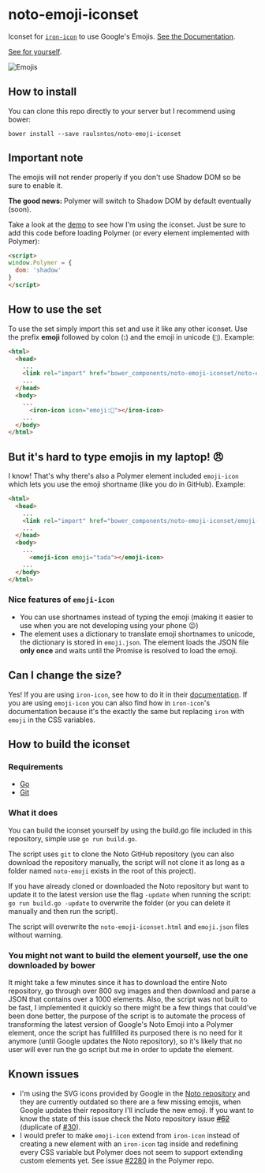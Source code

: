 # noto-emoji-iconset

Iconset for [`iron-icon`](https://elements.polymer-project.org/elements/iron-icon) to use Google's Emojis. [See the Documentation](https://raulsntos.github.io/noto-emoji-iconset).

[See for yourself](https://raulsntos.github.io/noto-emoji-iconset/components/noto-emoji-iconset/demo).

![Emojis](https://github.com/raulsntos/noto-emoji-iconset/raw/master/hero.png)

## How to install
You can clone this repo directly to your server but I recommend using bower:

`bower install --save raulsntos/noto-emoji-iconset`

## Important note
The emojis will not render properly if you don't use Shadow DOM so be sure to enable it.

**The good news:** Polymer will switch to Shadow DOM by default eventually (soon).

Take a look at the [demo](https://github.com/raulsntos/noto-emoji-iconset/blob/master/demo/index.html) to see how I'm using the iconset. Just be sure to add this code before loading Polymer (or every element implemented with Polymer):
```html
<script>
window.Polymer = {
  dom: 'shadow'
}
</script>
```

## How to use the set
To use the set simply import this set and use it like any other iconset. Use the prefix **emoji** followed by colon (**:**) and the emoji in unicode (`🎉`). Example:
```html
<html>
  <head>
    ...
    <link rel="import" href="bower_components/noto-emoji-iconset/noto-emoji-iconset.html">
    ...
  </head>
  <body>
    ...
      <iron-icon icon="emoji:🎉"></iron-icon>
    ...
  </body>
</html>
```

## But it's hard to type emojis in my laptop! :angry:
I know! That's why there's also a Polymer element included `emoji-icon` which lets you use the emoji shortname (like you do in GitHub). Example:
```html
<html>
  <head>
    ...
    <link rel="import" href="bower_components/noto-emoji-iconset/emoji-icon.html">
    ...
  </head>
  <body>
    ...
      <emoji-icon emoji="tada"></emoji-icon>
    ...
  </body>
</html>
```

### Nice features of `emoji-icon`
- You can use shortnames instead of typing the emoji (making it easier to use when you are not developing using your phone :wink:)
- The element uses a dictionary to translate emoji shortnames to unicode, the dictionary is stored in `emoji.json`. The element loads the JSON file **only once** and waits until the Promise is resolved to load the emoji.

## Can I change the size?
Yes! If you are using `iron-icon`, see how to do it in their [documentation](https://elements.polymer-project.org/elements/iron-icon#styling). If you are using `emoji-icon` you can also find how in `iron-icon`'s documentation because it's the exactly the same but replacing `iron` with `emoji` in the CSS variables.

## How to build the iconset
### Requirements
- [Go](https://golang.org/)
- [Git](https://git-scm.com/)

### What it does
You can build the iconset yourself by using the build.go file included in this repository, simple use `go run build.go`.

The script uses `git` to clone the Noto GitHub repository (you can also download the repository manually, the script will not clone it as long as a folder named `noto-emoji` exists in the root of this project).

If you have already cloned or downloaded the Noto repository but want to update it to the latest version use the flag `-update` when running the script: `go run build.go -update` to overwrite the folder (or you can delete it manually and then run the script).

The script will overwrite the `noto-emoji-iconset.html` and `emoji.json` files without warning.

### You might not want to build the element yourself, use the one downloaded by bower
It might take a few minutes since it has to download the entire Noto repository, go through over 800 svg images and then download and parse a JSON that contains over a 1000 elements. Also, the script was not built to be fast, I implemented it quickly so there might be a few things that could've been done better, the purpose of the script is to automate the process of transforming the latest version of Google's Noto Emoji into a Polymer element, once the script has fullfilled its purposed there is no need for it anymore (until Google updates the Noto repository), so it's likely that no user will ever run the go script but me in order to update the element.

## Known issues
- I'm using the SVG icons provided by Google in the [Noto repository](https://github.com/googlei18n/noto-emoji) and they are currently outdated so there are a few missing emojis, when Google updates their repository I'll include the new emoji. If you want to know the state of this issue check the Noto repository issue ~~[#62](https://github.com/googlei18n/noto-emoji/issues/62)~~ (duplicate of [#30](https://github.com/googlei18n/noto-emoji/issues/30)).
- I would prefer to make `emoji-icon` extend from `iron-icon` instead of creating a new element with an `iron-icon` tag inside and redefining every CSS variable but Polymer does not seem to support extending custom elements yet. See issue [#2280](https://github.com/Polymer/polymer/issues/2280) in the Polymer repo.
